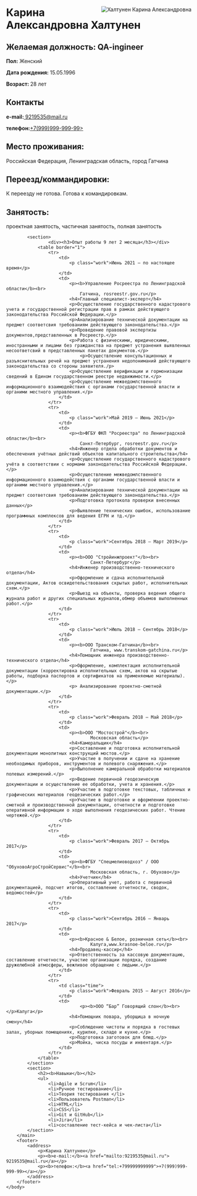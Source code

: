 <html lang="ru">
	<head>
		<title>Карина Александровна Халтунен</title>
		<meta charset="utf-8">
		<link rel="stylesheet" href="resume.css">
	</head>
	<body>
		<main>
			<div class="block">
				<div class="foto">
					<img src="W67r1AkrUn0.jpg" alt="Халтунен Карина Александровна"style=float:right>
				</div>
				<h1> Карина Александровна Халтунен</h1>
				<section class="post">
					<p><h2>Желаемая должность: QA-ingineer</h2></p>
				</section>
				<section>
					<p><b>Пол:</b> Женский</p>
					<p><b>Дата рождения:</b> 15.05.1996</p>
					<p><b>Возраст: </b> 28 лет</p>
				</section>
				<section>
					<p><h2>Контакты</h2>
					<p><b>e-mail:</b><a href="mailto:9219535@mail.ru"> 9219535@mail.ru</a></p>
					<p><b>телефон:</b><a href="tel:+799999999999">+7(999)999-999-99></a></p>
				</section>
				<section>
					<p><h2>Место проживания:</h2>
					<p>Российская Федерация, Ленинградская область, город Гатчина</b>
					</p>
				</section>
				<section>
					<p><h2>Переезд/коммандировки:</h2>
					<p>К переезду не готова. Готова к командировкам.</b>
				</section>
				<section>
					<p><h2>Занятость:</h2></p>
					<div>проектная занятость, частичная занятость, полная занятость</div>
			</div>	
			</section>
			
			<section>
					<div><h3>Опыт работы 9 лет 2 месяца</h3></div>
				<table border="1">
					<tr>
						<td>
							<p class="work">Июнь 2021 — по настоящее время</p>
						</td>
						<td>
							<p><b>Управление Росреестра по Ленинградской области</b><br>
								Гатчина, rosreestr.gov.ru</p>
							<h4>Главный специалист-эксперт</h4>
							<p>Осуществление государственного кадастрового учета и государственной регистрации прав в рамках действующего законодательства Российской Федерации.</p>
							<p>Анализирование технической документации на предмет соответсвия требованиям действующего законодательства.</p>
							<p>Проведение правовой экспертизы документов,представленных в Росреестр.</p>
							<p>Работа с физическими, юридическими, иностранными и лицами без гражданства на предмет устранения выявленных несоответсвий в представленных пакетах документов.</p>
								<p>Осуществление консультационных и разъяснительных речей на предмет устранения недопониманий действующего законодательства со стороны заявителя./p>
							<p>Осуществление верификации и гормонизации сведений в Едином государственном реестре недвижимости.</p>
							<p>Осуществление межведомлственного информационного взаимодействия с органами государственной власти и органими местного управления.</p>
						</td>
					</tr>	
					<tr>
						<td>
							<p class="work">Май 2019 — Июнь 2021</p>
						</td>
						<td>
							<p><b>ФГБУ ФКП "Росреестра" по Ленинградской области</b><br>
								Санкт-Петербург, rosreestr.gov.ru</p>
							<h4>Инженер отдела обработки документов и обеспечения учётных действий объектов капитального строительства</h4>
							<p>Осуществление государственного кадастрового учёта в соответствии с нормами законодательства Российской Федерации.</p>
							<p>Осуществление межведомлственного информационного взаимодействия с органами государственной власти и органими местного управления.</p> 
							<p>Анализирование технической документации на предмет соответсвия требованиям действующего законодательства.</p>
							<p>Подготовка протокола проверки внесенных данных</p> 
							<p>Выявление технических ошибок, использование программных комплексов для ведения ЕГРН и тд.</p>
						</td>
					</tr>
					<tr>
						<td>
							<p class="work">Сентябрь 2018 — Март 2019</p>
						</td>
						<td>
							<p><b>ООО "Стройинжпроект"</b><br>
									Санкт-Петербург</p>
							<h4>Инженер производственно-технического отдела</h4>
							<p>Оформление и сдача исполнительной документации, Актов освидетельствования скрытых работ, исполнительных схем.</p>
							<p>Выезд на объекты, проверка ведения общего журнала работ и других специальных журналов,обмер объемов выполненных работ.</p>
						</td>
					</tr>
					<tr>
						<td>
							<p class="work">Июль 2018 — Сентябрь 2018</p>
						</td>
						<td>
							<p><b>ООО Транском-Гатчина</b><br>
									Гатчина, www.transkom-gatchina.ru</p>
							<h4>Помощник инженера производственно-технического отдела</h4>
							<p>Оформление, комплектация исполнительной документации (корректировка исполнительных схем, актов на скрытые работы, подборка паспортов и сертификатов на применяемые материалы).</p>
							<p> Анализирование проектно-сметной документации.</p>
						</td>
					</tr>
					<tr>
						<td>
							<p class="work">Февраль 2018 — Май 2018</p>
						</td>
						<td>
							<p><b>ООО "Мостострой"</b><br>
									Московская область</p>
							<h4>Камеральщик</h4>
							<p>Составление и подготовка исполнительной документации монолитных конструкций мостов.</p> 
							<p>Участие в получении и сдаче на хранение необходимых приборов, инструментов и полевого снаряжения.</p>
							<p>Выполнение камеральной обработки материалов полевых измерений.</p>
							<p>Ведение первичной геодезическую документации и осуществление ее обработки, учета и хранения.</p>
							<p>Участие в подготовке текстовых, табличных и графических материалов геодезических работ.</p>
							<p>Участие в подготовке и оформлении проектно-сметной и производственной документации, отчетности и подготовке оперативной информации о ходе выполнения геодезических работ. Чтение чертежей.</p>
						</td>
					</tr>
					<tr>
						<td>
							<p class="work">Февраль 2017 — Октябрь 2017</p>
						</td>
						<td>
							<p><b>ФГБУ "Спецмелиоводхоз" / ООО "ОбуховоАгроСтройСервис"</b><br>
									Московская область, г. Обухово</p>
							<h4>Учетчик</h4>
							<p>Оперативный учет, работа с первичной документацией, подсчет итогов, составление отчетности, сводок, ведомостей</p>
						</td>
					</tr>
					<tr>
						<td>
							<p class="work">Сентябрь 2016 — Январь 2017</p>
						</td>
						<td>
							<p><b>Красное & Белое, розничная сеть</b><br>
									Калуга,www.krasnoe-beloe.ru</p>
							<h4>Продавец-кассир</h4>
							<p>Ответственность за кассовую документацию, составление отчетности, участие организации порядка, создание дружелюбной атмосферы, вежливое обращение с людьми.</p>
						</td>
					</tr>
					<tr>
						<td class="time">
							<p class="work">Февраль 2015 — Август 2016</p>
						</td>
						<td>
								<p><b>ООО “Бар” Говорящий слон</b><br></p>Калуга</p>
							<h4>Помощник повара, уборщица в ночную смену</h4>
							<p>Соблюдение чистоты и порядка в гостевых залах, уборных помещениях, курилке, складе и кухне.</p>
							<p>Подготовка заготовок для блюд.</p>
							<p>Мойка, чиска посуды и инвентаря.</p>
						</td>
					</tr>	
				</table>
			</section>
			<section>
				<h2><b>Навыки</b></h2>
				<ul>
					<li>Agile и Scrum</li>
					<li>Ручное тестирование</li>
					<li>Теория тестирования </li>
					<li>Пользователь Postman</li>
					<li>HTML</li>
					<li>CSS</li>
					<li>Git и GitHub</li>
					<li>Jira</li>
					<li>составление тест-кейса и чек-листа</li>
			</section>
		</main>
		<footer>
			<address>
				<p>Карина Халтунен</p>
				<p><b>e-mail:</b><a href="mailto:9219535@mail.ru"> 9219535@mail.ru</a></p>
				<p><b>телефон:</b><a href="tel:+799999999999">+7(999)999-999-99></a></p>
			</address>
		</footer>
	</body>
</html>